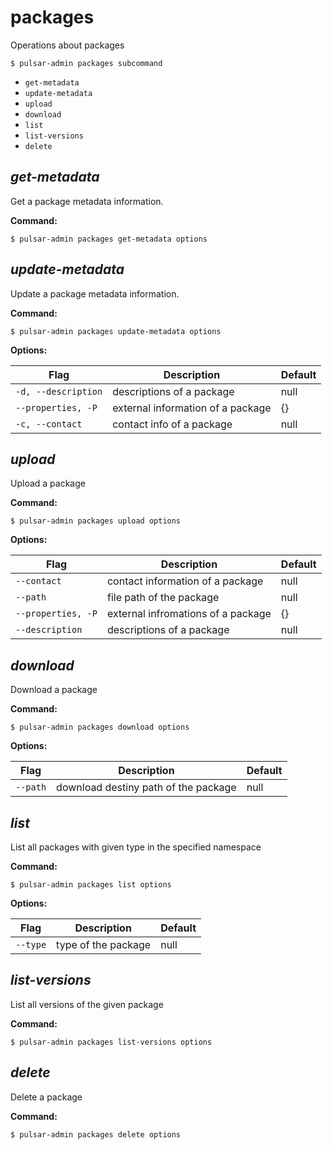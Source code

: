 # packages

Operations about packages


```shell
$ pulsar-admin packages subcommand
```

* `get-metadata`
* `update-metadata`
* `upload`
* `download`
* `list`
* `list-versions`
* `delete`


## <em>get-metadata</em>

Get a package metadata information.

**Command:**

```shell
$ pulsar-admin packages get-metadata options
```



## <em>update-metadata</em>

Update a package metadata information.

**Command:**

```shell
$ pulsar-admin packages update-metadata options
```

**Options:**

|Flag|Description|Default|
|---|---|---|
| `-d, --description` | descriptions of a package|null||
| `--properties, -P` | external information of a package|{}||
| `-c, --contact` | contact info of a package|null||


## <em>upload</em>

Upload a package

**Command:**

```shell
$ pulsar-admin packages upload options
```

**Options:**

|Flag|Description|Default|
|---|---|---|
| `--contact` | contact information of a package|null||
| `--path` | file path of the package|null||
| `--properties, -P` | external infromations of a package|{}||
| `--description` | descriptions of a package|null||


## <em>download</em>

Download a package

**Command:**

```shell
$ pulsar-admin packages download options
```

**Options:**

|Flag|Description|Default|
|---|---|---|
| `--path` | download destiny path of the package|null||


## <em>list</em>

List all packages with given type in the specified namespace

**Command:**

```shell
$ pulsar-admin packages list options
```

**Options:**

|Flag|Description|Default|
|---|---|---|
| `--type` | type of the package|null||


## <em>list-versions</em>

List all versions of the given package

**Command:**

```shell
$ pulsar-admin packages list-versions options
```



## <em>delete</em>

Delete a package

**Command:**

```shell
$ pulsar-admin packages delete options
```


